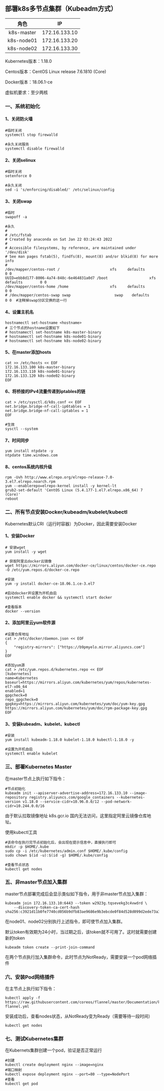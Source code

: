 ## 部署k8s多节点集群（Kubeadm方式）

|    角色    |      IP       |
| :--------: | :-----------: |
| k8s-master | 172.16.133.10 |
| k8s-node01 | 172.16.133.20 |
| k8s-node02 | 172.16.133.30 |

Kubernetes版本：1.18.0

Centos版本：CentOS Linux release 7.6.1810 (Core)

Docker版本：18.06.1-ce

虚拟机要求：至少两核

### 一、系统初始化

#### 1、关闭防火墙

```shell
#临时关闭
systemctl stop firewalld

#永久关闭服务
systemctl disable firewalld
```

#### 2、关闭selinux

```shell
#临时关闭
setenforce 0

#永久关闭
sed -i 's/enforcing/disabled/' /etc/selinux/config
```

#### 3、关闭swap

```shell
#临时
swapoff -a

#永久
#
# /etc/fstab
# Created by anaconda on Sat Jan 22 03:24:43 2022
#
# Accessible filesystems, by reference, are maintained under '/dev/disk'
# See man pages fstab(5), findfs(8), mount(8) and/or blkid(8) for more info
#
/dev/mapper/centos-root /                       xfs     defaults        0 0
UUID=ebb8d177-8006-4a74-848c-6e464831a0d7 /boot                   xfs     defaults        0 0
/dev/mapper/centos-home /home                   xfs     defaults        0 0
# /dev/mapper/centos-swap swap                    swap    defaults        0 0  #注释掉swap分区交换的这一行
```

#### 4、设置主机名

```shell
hostnamectl set-hostname <hostname>
# 三个节点的hostname设置如下
# hostnamectl set-hostname k8s-master-binary
# hostnamectl set-hostname k8s-node01-binary
# hostnamectl set-hostname k8s-node02-binary
```

#### 5、在master添加hosts

```shell
cat >> /etc/hosts << EOF
172.16.133.100 k8s-master-binary
172.16.133.110 k8s-node01-binary
172.16.133.120 k8s-node02-binary
EOF
```

#### 6、将桥接的IPv4流量传递到iptables的链

```shell
cat > /etc/sysctl.d/k8s.conf << EOF
net.bridge.bridge-nf-call-ip6tables = 1
net.bridge.bridge-nf-call-iptables = 1
EOF

#生效
sysctl --system
```

#### 7、时间同步

```shell
yum install ntpdate -y
ntpdate time.windows.com
```

#### 8、centos系统内核升级

```shell
rpm -Uvh http://www.elrepo.org/elrepo-release-7.0-3.el7.elrepo.noarch.rpm
yum --enablerepo=elrepo-kernel install -y kernel-lt
grub2-set-default 'CentOS Linux (5.4.177-1.el7.elrepo.x86_64) 7 (Core)'
reboot
```

### 二、所有节点安装Docker/kubeadm/kubelet/kubectl

Kubernetes默认CRI（运行时容器）为Docker，因此需要安装Docker

#### 1、安装Docker

```shell
# 安装wget
yum install -y wget

# 获取阿里云docker云镜像
wget https://mirrors.aliyun.com/docker-ce/linux/centos/docker-ce.repo -O /etc/yum.repos.d/docker-ce.repo

#安装
yum -y install docker-ce-18.06.1.ce-3.el7

#启动docker并设置为开机自启
systemctl enable docker && systemctl start docker

#查看版本
docker --version
```

#### 2、添加阿里云yum软件源

```shell
#设置仓库地址
cat > /etc/docker/daemon.json << EOF
{
	"registry-mirrors": ["https://b9pmyelo.mirror.aliyuncs.com"]
}
EOF

#添加yum源
cat > /etc/yum.repos.d/kubernetes.repo << EOF
[kubernetes] 
name=Kubernetes
baseurl=https://mirrors.aliyun.com/kubernetes/yum/repos/kubernetes-el7-x86_64
enabled=1 
gpgcheck=0 
repo_gpgcheck=0 
gpgkey=https://mirrors.aliyun.com/kubernetes/yum/doc/yum-key.gpg https://mirrors.aliyun.com/kubernetes/yum/doc/rpm-package-key.gpg
EOF
```

#### 3、安装kubeadm、kubelet、kubectl

```shell
#安装
yum install kubeadm-1.18.0 kubelet-1.18.0 kubectl-1.18.0 -y

#设置为开机自启
systemctl enable kubelet
```

### 三、部署Kubernetes Master

在master节点上执行如下指令：

```shell
#节点初始化
kubeadm init --apiserver-advertise-address=172.16.133.10 --image-repository registry.aliyuncs.com/google_containers --kubernetes-version v1.18.0 --service-cidr=10.96.0.0/12 --pod-network-cidr=10.244.0.0/16
```

由于默认拉取镜像地址 k8s.gcr.io 国内无法访问，这里指定阿里云镜像仓库地址。

使用kubectl工具

```shell
#该命令在执行完节点初始化后，会出现在提示信息中，直接执行即可
mkdir -p $HOME/.kube
sudo cp -i /etc/kubernetes/admin.conf $HOME/.kube/config
sudo chown $(id -u):$(id -g) $HOME/.kube/config

#查看节点状态
kubectl get nodes
```

### 五、非master节点加入集群

master节点部署完成后会显示类似如下指令，用于非master节点加入集群：

```shell
kubeadm join 172.16.133.10:6443 --token w2923g.tqsevekg3c4vwdrd \
    --discovery-token-ca-cert-hash sha256:c3921d11b0fe7740cd056b9dfb83ae9686e9b3ebcde0f84d528d099d2ede73a3
```

在node01、node02分别执行上述指令，即可使节点加入集群。

默认token有效期为24小时，当过期之后，该token就不可用了。这时就需要创建新的token

```shell
kubeadm token create --print-join-command
```

在两个节点执行加入集群命令，此时节点为NotReady，需要安装一个pod网络插件

### 六、安装Pod网络插件

在主节点上执行如下指令：

```shell
kubectl apply -f https://raw.githubusercontent.com/coreos/flannel/master/Documentation/kube-flannel.yml
```

安装成功后，查看nodes状态，从NotReady变为Ready（需要等待一段时间）

```shell
kubectl get nodes
```

### 七、测试Kubernetes集群

在Kubernets集群创建一个pod，验证是否正常运行

```shell
#创建
kubectl create deployment nginx --image=nginx
#端口映射
kubectl expose deployment nginx --port=80 --type=NodePort
#查看
kubectl get pod
```

